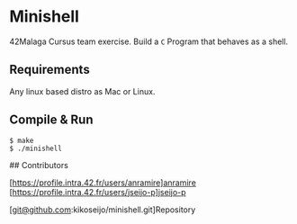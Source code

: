 
# Minishell

42Malaga Cursus team exercise. Build a `C` Program that behaves as a shell.

## Requirements

Any linux based distro as Mac or Linux.

## Compile & Run

```
$ make
$ ./minishell
```

## Contributors

[https://profile.intra.42.fr/users/anramire]anramire
[https://profile.intra.42.fr/users/jseijo-p]jseijo-p

[git@github.com:kikoseijo/minishell.git]Repository
